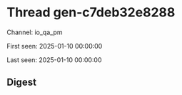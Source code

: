 # Thread gen-c7deb32e8288
Channel: io_qa_pm

First seen: 2025-01-10 00:00:00

Last seen: 2025-01-10 00:00:00

## Digest


